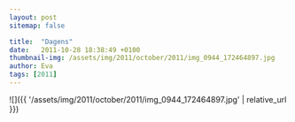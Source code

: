 ```yaml
---
layout: post
sitemap: false

title:  "Dagens"
date:   2011-10-28 18:38:49 +0100
thumbnail-img: /assets/img/2011/october/2011/img_0944_172464897.jpg
author: Eva
tags: [2011]
---
```




![]({{ '/assets/img/2011/october/2011/img_0944_172464897.jpg'  | relative_url }})

